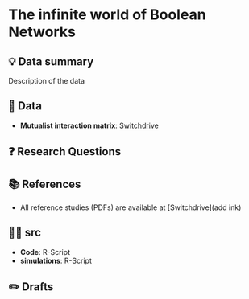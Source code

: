 # The infinite world of Boolean Networks

## 💡 Data summary
Description of the data

## 🧾 Data
- **Mutualist interaction matrix**: [Switchdrive](https://drive.switch.ch/index.php/s/lSkaJI2bSeHuzMc)

## ❓ Research Questions

## 📚 References
- All reference studies (PDFs) are available at [Switchdrive](add ink)
  
## 🧑‍💻 src
- **Code**: R-Script
- **simulations**: R-Script

## ✏️ Drafts




